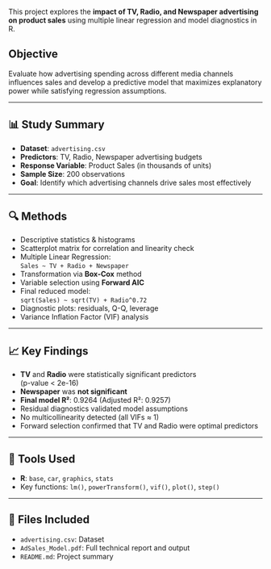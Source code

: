 This project explores the **impact of TV, Radio, and Newspaper advertising on product sales** using multiple linear regression and model diagnostics in R.

## Objective

Evaluate how advertising spending across different media channels influences sales and develop a predictive model that maximizes explanatory power while satisfying regression assumptions.

---

## 📊 Study Summary

- **Dataset**: `advertising.csv`
- **Predictors**: TV, Radio, Newspaper advertising budgets
- **Response Variable**: Product Sales (in thousands of units)
- **Sample Size**: 200 observations
- **Goal**: Identify which advertising channels drive sales most effectively

---

## 🔍 Methods

- Descriptive statistics & histograms
- Scatterplot matrix for correlation and linearity check
- Multiple Linear Regression:  
  `Sales ~ TV + Radio + Newspaper`
- Transformation via **Box-Cox** method
- Variable selection using **Forward AIC**
- Final reduced model:  
  `sqrt(Sales) ~ sqrt(TV) + Radio^0.72`
- Diagnostic plots: residuals, Q-Q, leverage
- Variance Inflation Factor (VIF) analysis

---

## 📈 Key Findings

- **TV** and **Radio** were statistically significant predictors  
  (p-value < 2e-16)
- **Newspaper** was **not significant**
- **Final model R²**: 0.9264 (Adjusted R²: 0.9257)
- Residual diagnostics validated model assumptions
- No multicollinearity detected (all VIFs ≈ 1)
- Forward selection confirmed that TV and Radio were optimal predictors

---

## 🧪 Tools Used

- **R**: `base`, `car`, `graphics`, `stats`
- Key functions: `lm()`, `powerTransform()`, `vif()`, `plot()`, `step()`

---

## 📄 Files Included

- `advertising.csv`: Dataset
- `AdSales_Model.pdf`: Full technical report and output
- `README.md`: Project summary

